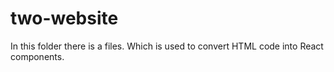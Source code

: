 # two-website
In this folder there is a files. Which is used to convert HTML code into React components.
